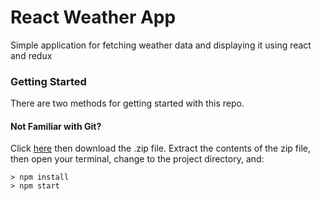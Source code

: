 # React Weather App

Simple application for fetching weather data and displaying it using react and redux

### Getting Started

There are two methods for getting started with this repo.

#### Not Familiar with Git?
Click [here](https://github.com/StephenGrider/ReactStarter/releases) then download the .zip file.  Extract the contents of the zip file, then open your terminal, change to the project directory, and:

```
> npm install
> npm start
```
